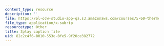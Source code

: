 ```yaml
---
content_type: resource
description: ''
file: https://ol-ocw-studio-app-qa.s3.amazonaws.com/courses/5-60-thermodynamics-kinetics-spring-2008/82c2c4f68010553e8fe59f20ce382772_2QdI6_gEyx4.vtt
file_type: application/x-subrip
resourcetype: Other
title: 3play caption file
uid: 82c2c4f6-8010-553e-8fe5-9f20ce382772
---
```

